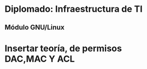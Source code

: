# Diplomado: Infraestructura de TI
## Módulo GNU/Linux

# Insertar teoría, de permisos DAC,MAC Y ACL
